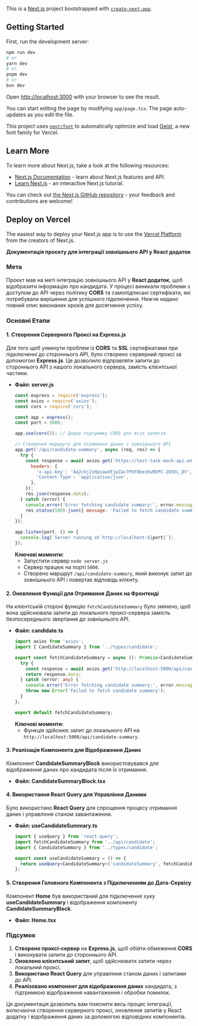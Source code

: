 This is a [Next.js](https://nextjs.org) project bootstrapped with [`create-next-app`](https://nextjs.org/docs/app/api-reference/cli/create-next-app).

## Getting Started

First, run the development server:

```bash
npm run dev
# or
yarn dev
# or
pnpm dev
# or
bun dev
```

Open [http://localhost:3000](http://localhost:3000) with your browser to see the result.

You can start editing the page by modifying `app/page.tsx`. The page auto-updates as you edit the file.

This project uses [`next/font`](https://nextjs.org/docs/app/building-your-application/optimizing/fonts) to automatically optimize and load [Geist](https://vercel.com/font), a new font family for Vercel.

## Learn More

To learn more about Next.js, take a look at the following resources:

- [Next.js Documentation](https://nextjs.org/docs) - learn about Next.js features and API.
- [Learn Next.js](https://nextjs.org/learn) - an interactive Next.js tutorial.

You can check out [the Next.js GitHub repository](https://github.com/vercel/next.js) - your feedback and contributions are welcome!

## Deploy on Vercel

The easiest way to deploy your Next.js app is to use the [Vercel Platform](https://vercel.com/new?utm_medium=default-template&filter=next.js&utm_source=create-next-app&utm_campaign=create-next-app-readme) from the creators of Next.js.




**Документація проєкту для інтеграції зовнішнього API у React додаток**

### Мета
Проєкт мав на меті інтеграцію зовнішнього API у **React додаток**, щоб відобразити інформацію про кандидата. У процесі виникали проблеми з доступом до API через політику **CORS** та самопідписані сертифікати, які потребували вирішення для успішного підключення. Нижче надано повний опис виконаних кроків для досягнення успіху.

### Основні Етапи

#### 1. Створення Серверного Проксі на Express.js

Для того щоб уникнути проблем із **CORS** та **SSL** сертифікатами при підключенні до стороннього API, було створено серверний проксі за допомогою **Express.js**. Це дозволило відправляти запити до стороннього API з нашого локального сервера, замість клієнтської частини.

- **Файл: server.js**
  ```javascript
  const express = require('express');
  const axios = require('axios');
  const cors = require('cors');

  const app = express();
  const port = 5000;

  app.use(cors()); // Додає підтримку CORS для всіх запитів

  // Створення маршруту для отримання даних з зовнішнього API
  app.get('/api/candidate-summary', async (req, res) => {
    try {
      const response = await axios.get('https://test-task-mock-api.onrender.com/api/candidate/summary', {
        headers: {
          'x-api-key': 'Aq2ckj2sHpsawVEjpZac7PXF8beiKvREPC-2O5EL_DY',
          'Content-Type': 'application/json',
        },
      });
      res.json(response.data);
    } catch (error) {
      console.error('Error fetching candidate summary:', error.message);
      res.status(500).json({ message: 'Failed to fetch candidate summary' });
    }
  });

  app.listen(port, () => {
    console.log(`Server running at http://localhost:${port}`);
  });
  ```
  **Ключові моменти:**
  - Запустити сервер `node server.js`
  - Сервер працює на порті `5000`.
  - Створено маршрут `/api/candidate-summary`, який виконує запит до зовнішнього API і повертає відповідь клієнту.

#### 2. Оновлення Функції для Отримання Даних на Фронтенді

На клієнтській стороні функцію `fetchCandidateSummary` було змінено, щоб вона здійснювала запити до локального проксі-сервера замість безпосереднього звертання до зовнішнього API.

- **Файл: candidate.ts**
  ```typescript
  import axios from 'axios';
  import { CandidateSummary } from '../types/candidate';

  export const fetchCandidateSummary = async (): Promise<CandidateSummary> => {
    try {
      const response = await axios.get('http://localhost:5000/api/candidate-summary');
      return response.data;
    } catch (error: any) {
      console.error('Error fetching candidate summary:', error.message);
      throw new Error('Failed to fetch candidate summary');
    }
  };

  export default fetchCandidateSummary;
  ```
  **Ключові моменти:**
  - Функція здійснює запит до локального API на `http://localhost:5000/api/candidate-summary`.

#### 3. Реалізація Компонента для Відображення Даних

Компонент **CandidateSummaryBlock** використовувався для відображення даних про кандидата після їх отримання.

- **Файл: CandidateSummaryBlock.tsx**


#### 4. Використання React Query для Управління Даними

Було використано **React Query** для спрощення процесу отримання даних і управління станом завантаження.

- **Файл: useCandidateSummary.ts**
  ```typescript
  import { useQuery } from 'react-query';
  import fetchCandidateSummary from '../api/candidate';
  import { CandidateSummary } from '../types/candidate';

  export const useCandidateSummary = () => {
    return useQuery<CandidateSummary>('candidateSummary', fetchCandidateSummary);
  };
  ```

#### 5. Створення Головного Компонента з Підключенням до Дата-Сервісу

Компонент **Home** був використаний для підключення хуку **useCandidateSummary** і відображення компоненту **CandidateSummaryBlock**.

- **Файл: Home.tsx**


### Підсумок
1. **Створено проксі-сервер** на **Express.js**, щоб обійти обмеження **CORS** і виконувати запити до стороннього API.
2. **Оновлено клієнтський запит**, щоб здійснювати запити через локальний проксі.
3. **Використано React Query** для управління станом даних і запитами до API.
4. **Реалізовано компонент для відображення даних** кандидата, з підтримкою відображення навантаження і обробки помилок.

Ця документація дозволить вам пояснити весь процес інтеграції, включаючи створення серверного проксі, оновлення запитів у React додатку і відображення даних за допомогою відповідних компонентів.

